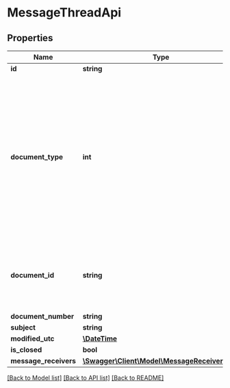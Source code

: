 # MessageThreadApi

## Properties
Name | Type | Description | Notes
------------ | ------------- | ------------- | -------------
**id** | **string** |  | [optional] 
**document_type** | **int** | The document type to which the message thread is attached   None &#x3D; 0, CustomerInvoice &#x3D; 1, CustomerInvoiceDraft &#x3D; 2, SupplierInvoice &#x3D; 3, Voucher &#x3D; 4, Quotation &#x3D; 5, Order &#x3D; 6, SupplierInvoiceDraft &#x3D; 7, WebshopOrder &#x3D; 8, Customer &#x3D; 9, Receipt &#x3D; 10, Article &#x3D; 11, VatReport &#x3D; 12, Supplier &#x3D; 13, Inventory &#x3D; 14, Employee &#x3D; 15, Payslip &#x3D; 16 | [optional] 
**document_id** | **string** | Default: No attached document  Used in combination with DocumentType, represents the unique identifier of the document to which it is attached | [optional] 
**document_number** | **string** |  | [optional] 
**subject** | **string** |  | [optional] 
**modified_utc** | [**\DateTime**](\DateTime.md) |  | [optional] 
**is_closed** | **bool** |  | [optional] 
**message_receivers** | [**\Swagger\Client\Model\MessageReceiverApi[]**](MessageReceiverApi.md) |  | [optional] 

[[Back to Model list]](../../README.md#documentation-for-models) [[Back to API list]](../../README.md#documentation-for-api-endpoints) [[Back to README]](../../README.md)


